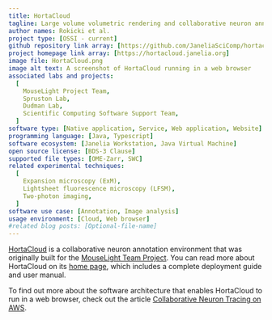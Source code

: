 ```yaml
---
title: HortaCloud
tagline: Large volume volumetric rendering and collaborative neuron annotation in the cloud
author names: Rokicki et al.
project type: [OSSI - current]
github repository link array: [https://github.com/JaneliaSciComp/hortacloud]
project homepage link array: [https://hortacloud.janelia.org]
image file: HortaCloud.png
image alt text: A screenshot of HortaCloud running in a web browser
associated labs and projects:
  [
    MouseLight Project Team,
    Spruston Lab,
    Dudman Lab,
    Scientific Computing Software Support Team,
  ]
software type: [Native application, Service, Web application, Website]
programming language: [Java, Typescript]
software ecosystem: [Janelia Workstation, Java Virtual Machine]
open source license: [BDS-3 Clause]
supported file types: [OME-Zarr, SWC]
related experimental techniques:
  [
    Expansion microscopy (ExM),
    Lightsheet fluorescence microscopy (LFSM),
    Two-photon imaging,
  ]
software use case: [Annotation, Image analysis]
usage environment: [Cloud, Web browser]
#related blog posts: [Optional-file-name]
---
```


[HortaCloud](https://hortacloud.janelia.org) is a collaborative neuron annotation environment that was originally built for the [MouseLight Team Project](https://www.janelia.org/project-team/mouselight). You can read more about HortaCloud on its [home page](https://hortacloud.janelia.org), which includes a complete deployment guide and user manual.

To find out more about the software architecture that enables HortaCloud to run in a web browser, check out the article [Collaborative Neuron Tracing on AWS](https://aws.amazon.com/blogs/desktop-and-application-streaming/collaborative-neuron-tracing-on-aws/).
